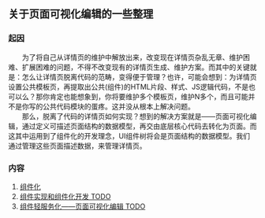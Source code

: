 ## 关于页面可视化编辑的一些整理
### 起因
&emsp;&emsp;为了将自己从详情页的维护中解放出来，改变现在详情页杂乱无章、维护困难、扩展困难的问题，不得不改变现有的详情页生成、维护方案。而其中的关键就是：怎么让详情页脱离代码的范畴，变得便于管理？也许，可能会想到：为详情页设置公共模板页，再提取出公共(组件)的HTML片段、样式、JS逻辑代码，不是也可以么？那你肯定也能想象到，你将要维护多个模板页，维护N多个，而且可能并不是你写的公共代码模块的蛋疼。这并没从根本上解决问题。  
&emsp;&emsp;那么，脱离了代码的详情页如何实现？想到的解决方案就是——页面可视化编辑，通过定义可描述页面结构的数据模型，再交由底层核心代码去转化为页面。而这其中运用到了组件化的开发理念，UI组件树将会是页面结构的数据模型。我们通过管理这些页面描述数据，来管理详情页。
### 内容
1. [组件化](COMPONENTS.md)
2. [组件实现和组件化开发 TODO](CREATECOM.md)
3. [组件轻服务化——页面可视化编辑 TODO](COMSERVICE.md)